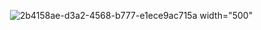 
<img> ![2b4158ae-d3a2-4568-b777-e1ece9ac715a](https://github.com/pleavinn/CADM-FLAVIO/assets/60899552/ad896c10-bbdb-483b-8513-8332be9c1e53) width="500" </img>
